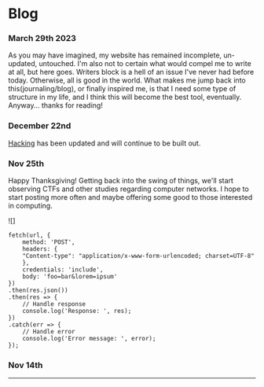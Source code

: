 # Blog

### March 29th 2023 

As you may have imagined, my website has remained incomplete, un-updated, untouched. I'm also not to certain what would compel me to write at all, but here goes. Writers block is a hell of an issue I've never had before today. Otherwise, all is good in the world. What makes me jump back into this(journaling/blog), or finally inspired me, is that I need some type of structure in my life, and I think this will become the best tool, eventually. Anyway... thanks for reading!

### December 22nd

[Hacking](./hacking/hacking.md) has been updated and will continue to be built out.

### Nov 25th

Happy Thanksgiving! Getting back into the swing of things, we'll start observing CTFs and other studies regarding computer networks. I hope to start posting more often and maybe offering some good to those interested in computing.

![]

```
fetch(url, {
	method: 'POST',
	headers: {
	"Content-type": "application/x-www-form-urlencoded; charset=UTF-8"
	},
	credentials: 'include',
	body: 'foo=bar&lorem=ipsum'
})
.then(res.json())
.then(res => {
	// Handle response
	console.log('Response: ', res);
})
.catch(err => {
	// Handle error
	console.log('Error message: ', error);
});
```

### Nov 14th

---
